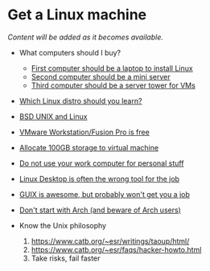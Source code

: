 # Get a Linux machine

*Content will be added as it becomes available.*

* What computers should I buy?
    * [First computer should be a laptop to install Linux](https://youtu.be/PnvtDcK955w)
    * [Second computer should be a mini server](https://youtu.be/LfML1sjtO04)
    * [Third computer should be a server tower for VMs](https://youtu.be/2eaMRQnsyVk)
* [Which Linux distro should you learn?](https://youtu.be/p-NM0PUI6AU)
* [BSD UNIX and Linux](https://youtu.be/x3mavzLYxQs)
* [VMware Workstation/Fusion Pro is free](https://youtu.be/PvEYSBCaOzY)
* [Allocate 100GB storage to virtual machine](https://youtu.be/mgFKIBT9GWo)
* [Do not use your work computer for personal stuff](https://youtu.be/EbzuizIM2Co)
* [Linux Desktop is often the wrong tool for the job](https://youtu.be/06TwHXOADwc)
* [GUIX is awesome, but probably won't get you a job](https://youtu.be/fNrrAip2rAs)
* [Don't start with Arch (and beware of Arch users)](https://youtu.be/nC_IPA7mFKc)

* Know the Unix philosophy
    1. <https://www.catb.org/~esr/writings/taoup/html/>
    1. <https://www.catb.org/~esr/faqs/hacker-howto.html>
    1. Take risks, fail faster
